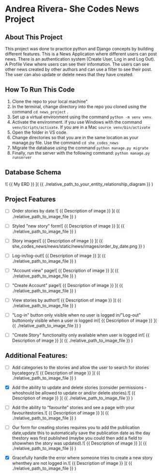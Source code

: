 # Andrea Rivera- She Codes News Project

## About This Project
This project was done to practice python and Django concepts by building different features. This is a News Application where different users can post news. There is an authentication system (Create User, Log in and Log Out). A Profile View where users can see their information. The users can see other news created by other authors and can use a filter to see their post. The user can also update or delete news that they have created.

## How To Run This Code

1. Clone the repo to your local machine"
2. In the terminal, change directory into the repo you cloned using the command `cd news_project` .
3. Set up a virtual environment using the command `python -m venv venv`.
4. Activate the environment. if you use Windows with the command `venv/Scripts/activate`.  If you are in a Mac `source venv/bin/activate`
6. Open the folder in VS code.
7. Change directories so that you are in the same location as your manage.py file. Use the command `cd she_codes_news` 
8. Migrate the database using the command `python manage.py migrate`
9. Finally, run the server with the following command: `python manage.py runserver`

    
## Database Schema
![ {{ My ERD }} ]( {{ ./relative_path_to_your_entity_relationship_diagram }} )
    
## Project Features
- [ ] Order stories by date
![ {{ Description of image }} ]( {{ ./relative_path_to_image_file }} )

- [ ] Styled "new story" form![ {{ Description of image }} ]( {{ ./relative_path_to_image_file }} )

- [ ] Story images![ {{ Description of image }} ]( {{ she_codes_news/news/static/news/images/order_by_date.png   }} )

- [ ] Log-in/log-out![ {{ Description of image }} ]( {{ ./relative_path_to_image_file }} )

- [ ] "Account view" page![ {{ Description of image }} ]( {{ ./relative_path_to_image_file }} )

- [ ] "Create Account" page![ {{ Description of image }} ]( {{ ./relative_path_to_image_file }} )

- [ ] View stories by author![ {{ Description of image }} ]( {{ ./relative_path_to_image_file }} )

- [ ] "Log-in" button only visible when no user is logged in/"Log-out" buttononly visible when a user *is* logged in![ {{ Description of image }} ]( {{ ./relative_path_to_image_file }} )

- [ ] "Create Story" functionality only available when user is logged in![ {{ Description of image }} ]( {{ ./relative_path_to_image_file }} )

## Additional Features:

- [ ] Add categories to the stories and allow the user to search for stories bycategory.![ {{ Description of image }} ]( {{ ./relative_path_to_image_file }} )

- [x] Add the ability to update and delete stories (consider permissions - whoshould be allowed to update or and/or delete stories).![ {{ Description of image }} ]( {{ ./relative_path_to_image_file }} )

- [ ] Add the ability to “favourite” stories and see a page with your favouritestories.![ {{ Description of image }} ]( {{ ./relative_path_to_image_file }} )

- [ ] Our form for creating stories requires you to add the publication date,update this to automatically save the publication date as the day thestory was first published (maybe you could then add a field to showwhen the story was updated).![ {{ Description of image }} ]( {{ ./relative_path_to_image_file }} )

- [x] Gracefully handle the error where someone tries to create a new story whenthey are not logged in.![ {{ Description of image }} ]( {{ ./relative_path_to_image_file }} )